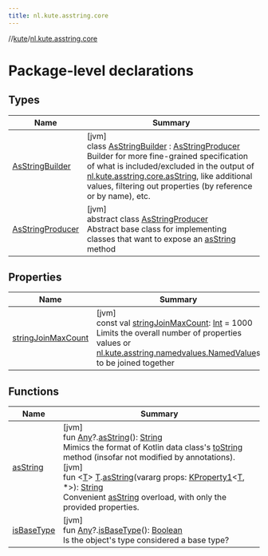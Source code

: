 ```yaml
---
title: nl.kute.asstring.core
---
```

//[kute](../../index.html)/[nl.kute.asstring.core](index.html)



# Package-level declarations



## Types


| Name | Summary |
|---|---|
| [AsStringBuilder](-as-string-builder/index.html) | [jvm]<br>class [AsStringBuilder](-as-string-builder/index.html) : [AsStringProducer](-as-string-producer/index.html)<br>Builder for more fine-grained specification of what is included/excluded in the output of [nl.kute.asstring.core.asString](as-string.html), like additional values, filtering out properties (by reference or by name), etc. |
| [AsStringProducer](-as-string-producer/index.html) | [jvm]<br>abstract class [AsStringProducer](-as-string-producer/index.html)<br>Abstract base class for implementing classes that want to expose an [asString](-as-string-producer/as-string.html) method |


## Properties


| Name | Summary |
|---|---|
| [stringJoinMaxCount](string-join-max-count.html) | [jvm]<br>const val [stringJoinMaxCount](string-join-max-count.html): [Int](https://kotlinlang.org/api/latest/jvm/stdlib/kotlin/-int/index.html) = 1000<br>Limits the overall number of properties values or [nl.kute.asstring.namedvalues.NamedValue](../nl.kute.asstring.namedvalues/-named-value/index.html)s to be joined together |


## Functions


| Name | Summary |
|---|---|
| [asString](as-string.html) | [jvm]<br>fun [Any](https://kotlinlang.org/api/latest/jvm/stdlib/kotlin/-any/index.html)?.[asString](as-string.html)(): [String](https://kotlinlang.org/api/latest/jvm/stdlib/kotlin/-string/index.html)<br>Mimics the format of Kotlin data class's [toString](https://kotlinlang.org/api/latest/jvm/stdlib/kotlin/index.html) method (insofar not modified by annotations).<br>[jvm]<br>fun &lt;[T](as-string.html)&gt; [T](as-string.html).[asString](as-string.html)(vararg props: [KProperty1](https://kotlinlang.org/api/latest/jvm/stdlib/kotlin.reflect/-k-property1/index.html)&lt;[T](as-string.html), *&gt;): [String](https://kotlinlang.org/api/latest/jvm/stdlib/kotlin/-string/index.html)<br>Convenient [asString](as-string.html) overload, with only the provided properties. |
| [isBaseType](is-base-type.html) | [jvm]<br>fun [Any](https://kotlinlang.org/api/latest/jvm/stdlib/kotlin/-any/index.html)?.[isBaseType](is-base-type.html)(): [Boolean](https://kotlinlang.org/api/latest/jvm/stdlib/kotlin/-boolean/index.html)<br>Is the object's type considered a base type? |


